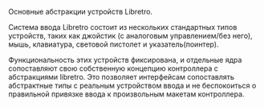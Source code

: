 Основные абстракции устройств Libretro.

Система ввода Libretro состоит из нескольких стандартных типов устройств, таких как джойстик (с аналоговым управлением/без него), мышь, клавиатура, световой пистолет и указатель(поинтер).

Функциональность этих устройств фиксирована, и отдельные ядра сопоставляют свою собственную концепцию контроллера с абстракциями libretro.
Это позволяет интерфейсам сопоставлять абстрактные типы с реальным устройством ввода и не беспокоиться о правильной привязке ввода к произвольным макетам контроллера.